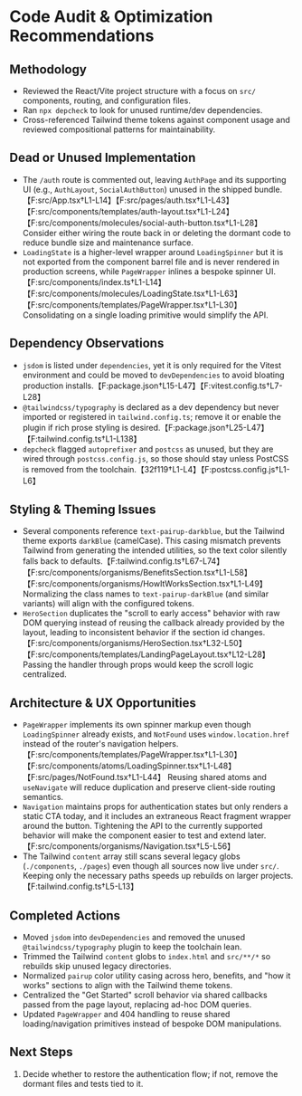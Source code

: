 # Code Audit & Optimization Recommendations

## Methodology
- Reviewed the React/Vite project structure with a focus on `src/` components, routing, and configuration files.
- Ran `npx depcheck` to look for unused runtime/dev dependencies.
- Cross-referenced Tailwind theme tokens against component usage and reviewed compositional patterns for maintainability.

## Dead or Unused Implementation
- The `/auth` route is commented out, leaving `AuthPage` and its supporting UI (e.g., `AuthLayout`, `SocialAuthButton`) unused in the shipped bundle.【F:src/App.tsx†L1-L14】【F:src/pages/auth.tsx†L1-L43】【F:src/components/templates/auth-layout.tsx†L1-L24】【F:src/components/molecules/social-auth-button.tsx†L1-L28】 Consider either wiring the route back in or deleting the dormant code to reduce bundle size and maintenance surface.
- `LoadingState` is a higher-level wrapper around `LoadingSpinner` but it is not exported from the component barrel file and is never rendered in production screens, while `PageWrapper` inlines a bespoke spinner UI.【F:src/components/index.ts†L1-L14】【F:src/components/molecules/LoadingState.tsx†L1-L63】【F:src/components/templates/PageWrapper.tsx†L1-L30】 Consolidating on a single loading primitive would simplify the API.

## Dependency Observations
- `jsdom` is listed under `dependencies`, yet it is only required for the Vitest environment and could be moved to `devDependencies` to avoid bloating production installs.【F:package.json†L15-L47】【F:vitest.config.ts†L7-L28】
- `@tailwindcss/typography` is declared as a dev dependency but never imported or registered in `tailwind.config.ts`; remove it or enable the plugin if rich prose styling is desired.【F:package.json†L25-L47】【F:tailwind.config.ts†L1-L138】
- `depcheck` flagged `autoprefixer` and `postcss` as unused, but they are wired through `postcss.config.js`, so those should stay unless PostCSS is removed from the toolchain.【32f119†L1-L4】【F:postcss.config.js†L1-L6】

## Styling & Theming Issues
- Several components reference `text-pairup-darkblue`, but the Tailwind theme exports `darkBlue` (camelCase). This casing mismatch prevents Tailwind from generating the intended utilities, so the text color silently falls back to defaults.【F:tailwind.config.ts†L67-L74】【F:src/components/organisms/BenefitsSection.tsx†L1-L58】【F:src/components/organisms/HowItWorksSection.tsx†L1-L49】 Normalizing the class names to `text-pairup-darkBlue` (and similar variants) will align with the configured tokens.
- `HeroSection` duplicates the "scroll to early access" behavior with raw DOM querying instead of reusing the callback already provided by the layout, leading to inconsistent behavior if the section id changes.【F:src/components/organisms/HeroSection.tsx†L32-L50】【F:src/components/templates/LandingPageLayout.tsx†L12-L28】 Passing the handler through props would keep the scroll logic centralized.

## Architecture & UX Opportunities
- `PageWrapper` implements its own spinner markup even though `LoadingSpinner` already exists, and `NotFound` uses `window.location.href` instead of the router's navigation helpers.【F:src/components/templates/PageWrapper.tsx†L1-L30】【F:src/components/atoms/LoadingSpinner.tsx†L1-L48】【F:src/pages/NotFound.tsx†L1-L44】 Reusing shared atoms and `useNavigate` will reduce duplication and preserve client-side routing semantics.
- `Navigation` maintains props for authentication states but only renders a static CTA today, and it includes an extraneous React fragment wrapper around the button. Tightening the API to the currently supported behavior will make the component easier to test and extend later.【F:src/components/organisms/Navigation.tsx†L5-L56】
- The Tailwind `content` array still scans several legacy globs (`./components`, `./pages`) even though all sources now live under `src/`. Keeping only the necessary paths speeds up rebuilds on larger projects.【F:tailwind.config.ts†L5-L13】

## Completed Actions
- Moved `jsdom` into `devDependencies` and removed the unused `@tailwindcss/typography` plugin to keep the toolchain lean.
- Trimmed the Tailwind `content` globs to `index.html` and `src/**/*` so rebuilds skip unused legacy directories.
- Normalized `pairup` color utility casing across hero, benefits, and "how it works" sections to align with the Tailwind theme tokens.
- Centralized the "Get Started" scroll behavior via shared callbacks passed from the page layout, replacing ad-hoc DOM queries.
- Updated `PageWrapper` and 404 handling to reuse shared loading/navigation primitives instead of bespoke DOM manipulations.

## Next Steps
1. Decide whether to restore the authentication flow; if not, remove the dormant files and tests tied to it.
